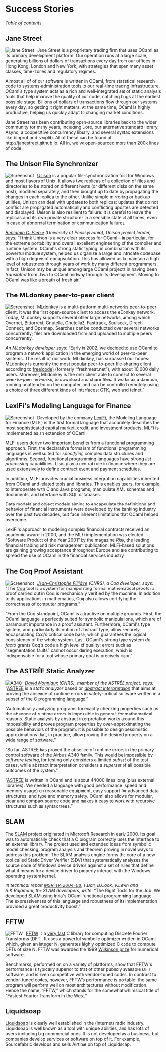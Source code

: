 <!-- ((! set title Success Stories !)) ((! set learn !)) -->

# Success Stories
*Table of contents*

## Jane Street
[<img src='/img/users/jane-street.jpg' alt='Jane Street'
style='float: left; margin-right: 10px' />](http://janestreet.com/technology/)

Jane Street is a proprietary trading firm that uses OCaml as its primary
development platform.  Our operation runs at a large scale,
generating billions of dollars of transactions every day from our offices 
in Hong Kong, London and New York, with strategies that span many asset classes,
time-zones and regulatory regimes.

Almost all of of our software is written in OCaml, from statistical
research code to systems-administration tools to our real-time trading 
infrastructure.  OCaml’s type system acts as a rich and
well-integrated set of static analysis tools that help improve the
quality of our code, catching bugs at the earliest possible stage.
Billions of dollars of transactions flow through our systems every day,
so getting it right matters.  At the same time, OCaml is highly productive,
helping us quickly adapt to changing market conditions.

Jane Street has been contributing open-source libraries back to the wider
community for many years, including Core, our alternative standard 
library, Async, a cooperative concurrency library,
and several syntax extensions like binprot and sexplib.  All of these can
be found at <http://janestreet.github.io>.  All in, we've open-sourced 
more than 200k lines of code.

## The Unison File Synchronizer
[<img src='/img/unison-thumb.jpg'
style='float: left; margin-right: 10px'
alt='Screenshot'  title='Screenshot of Unison&#39;s main window' />](/img/unison.png)

[Unison](http://www.cis.upenn.edu/%7Ebcpierce/unison/) is a popular
file-synchronization tool for Windows and most flavors of Unix. It
allows two replicas of a collection of files and directories to be
stored on different hosts (or different disks on the same host),
modified separately, and then brought up to date by propagating the
changes in each replica to the other. Unlike simple mirroring or backup
utilities, Unison can deal with updates to both replicas: updates that
do not conflict are propagated automatically and conflicting updates are
detected and displayed. Unison is also resilient to failure: it is
careful to leave the replicas and its own private structures in a
sensible state at all times, even in case of abnormal termination or
communication failures.

*[Benjamin C. Pierce](http://www.cis.upenn.edu/%7Ebcpierce/) (University
of Pennsylvania), Unison project leader, says:* “I think Unison is a
very clear success for OCaml – in particular, for the extreme
portability and overall excellent engineering of the compiler and
runtime system. OCaml's strong static typing, in combination with its
powerful module system, helped us organize a large and intricate
codebase with a high degree of encapsulation. This has allowed us to
maintain a high level of robustness through years of work by many
different programmers. In fact, Unison may be unique among large OCaml
projects in having been *translated* from Java to OCaml midway through
its development. Moving to OCaml was like a breath of fresh air.”

## The MLdonkey peer-to-peer client
[<img src='/img/mldonkey-thumb.jpg'
style='float: left; margin-right: 10px'
alt='Screenshot'  title='Screenshot of one of MLdonkey&#39;s windows' />](/img/mldonkey.jpg)

[MLdonkey](http://mldonkey.sourceforge.net/Main_Page) is a
multi-platform multi-networks peer-to-peer client. It was the first
open-source client to access the eDonkey network. Today, MLdonkey
supports several other large networks, among which Overnet, Bittorrent,
Gnutella, Gnutella2, Fasttrack, Soulseek, Direct-Connect, and Opennap.
Searches can be conducted over several networks concurrently; files are
downloaded from and uploaded to multiple peers concurrently.

*An MLdonkey developer says:* “Early in 2002, we decided to use OCaml to
program a network application in the emerging world of peer-to-peer
systems. The result of our work, MLdonkey, has surpassed our hopes:
MLdonkey is currently the most popular peer-to-peer file-sharing client
according to [free(code)](http://freecode.com/) (formerly “freshmeat.net”),
with about 10,000
daily users. Moreover, MLdonkey is the only client able to connect to
several peer-to-peer networks, to download and share files. It works as
a daemon, running unattended on the computer, and can be controlled
remotely using a choice of three different kinds of interfaces: GTK, web
and telnet.”

## LexiFi's Modeling Language for Finance
[<img src='/img/lexifi-thumb.png'
style='float: left; margin-right: 10px'
alt='Screenshot'  title='A report produced by LexiFi software' />](/img/lexifi.png)

Developed by the company [LexiFi](http://www.lexifi.com/), the Modeling
Language for Finance (MLFi) is the first formal language that accurately
describes the most sophisticated capital market, credit, and investment
products. MLFi is implemented as an extension of OCaml.

MLFi users derive two important benefits from a functional programming
approach. First, the declarative formalism of functional programming
languages is well suited for *specifying* complex data structures and
algorithms. Second, functional programming languages have strong *list
processing* capabilities. Lists play a central role in finance where
they are used extensively to define contract event and payment
schedules.

In addition, MLFi provides crucial business integration capabilities
inherited from OCaml and related tools and libraries. This enables
users, for example, to interoperate with C and Java programs, manipulate
XML schemas and documents, and interface with SQL databases.

Data models and object models aiming to encapsulate the definitions and
behavior of financial instruments were developed by the banking industry
over the past two decades, but face inherent limitations that OCaml
helped overcome.

LexiFi's approach to modeling complex financial contracts received an
academic award in 2000, and the MLFi implementation was elected
“Software Product of the Year 2001” by the magazine *Risk*, the leading
financial trading and risk management publication. MLFi-based solutions
are gaining growing acceptance throughout Europe and are contributing to
spread the use of OCaml in the financial services industry.

## The Coq Proof Assistant
[<img src='/img/coq-thumb.jpg'
style='float: left; margin-right: 10px'
alt='Screenshot'  title='Screenshot of Coq&#39;s integrated development environment' />](/img/coq.jpg)

*[Jean-Christophe Filliâtre](https://www.lri.fr/~filliatr/) (CNRS), a
Coq developer, says:* “The [Coq](http://coq.inria.fr/) tool is a system
for manipulating formal mathematical proofs; a proof carried out in Coq
is mechanically verified by the machine. In addition to its applications
in mathematics, Coq also allows certifying the correctness of computer
programs.”

“From the Coq standpoint, OCaml is attractive on multiple grounds.
First, the OCaml language is perfectly suited for symbolic
manipulations, which are of paramount importance in a proof assistant.
Furthermore, OCaml's type system, and particularly its notion of
abstract type, allow securely encapsulating Coq's critical code base,
which guarantees the logical consistency of the whole system. Last,
OCaml's strong type system *de facto* grants Coq's code a high level of
quality: errors such as “segmentation faults” cannot occur during
execution, which is indispensable for a tool whose primary goal is
precisely rigor.”

## The ASTRÉE Static Analyzer
[<img src='/img/astree.gif' alt='A340'
style='float: left; margin-right: 10px'
title='ASTRÉE has been used to certify the Airbus A340 flight control software' />](http://www.airbus.com/)

*[David Monniaux](http://www-verimag.imag.fr/~monniaux/) (CNRS), member
of the ASTRÉE project, says:* “[ASTRÉE](http://www.astree.ens.fr/) is a
*static analyzer* based on [<em>abstract
interpretation</em>](http://www.di.ens.fr/%7Ecousot/aiintro.shtml) that aims
at proving the absence of runtime errors in safety-critical software
written in a subset of the C programming language.”

“Automatically analyzing programs for exactly checking properties such
as the absence of runtime errors is impossible in general, for
mathematical reasons. Static analysis by abstract interpretation works
around this impossibility and proves program properties by
over-approximating the possible behaviors of the program: it is possible
to design pessimistic approximations that, in practice, allow proving
the desired property on a wide range of software.”

“So far, ASTRÉE has proved the absence of runtime errors in the primary
control software of the [Airbus A340
family](http://www.airbus.com/product/a330_a340_backgrounder.asp). This
would be impossible by *software testing*, for testing only considers a
limited *subset* of the test cases, while abstract interpretation
considers a *superset* of all possible outcomes of the system.”

“[ASTRÉE](http://www.astree.ens.fr/) is written in OCaml and is about
44000 lines long (plus external libraries). We needed a language with
good performance (speed and memory usage) on reasonable equipment, easy
support for advanced data structures, and type and memory safety. OCaml
also allows for modular, clear and compact source code and makes it easy
to work with recursive structures such as syntax trees.”

## SLAM
The [SLAM](http://research.microsoft.com/en-us/projects/slam/) project
originated in Microsoft Research in early 2000. Its goal was to
automatically check that a C program correctly uses the interface to an
external library. The project used and extended ideas from symbolic
model checking, program analysis and theorem proving in novel ways to
address this problem. The SLAM analysis engine forms the core of a new
tool called Static Driver Verifier (SDV) that systematically analyzes
the source code of Windows device drivers against a set of rules that
define what it means for a device driver to properly interact with the
Windows operating system kernel.

*In technical report
[MSR-TR-2004-08](http://research.microsoft.com/apps/pubs/default.aspx?id=70038),
T.Ball, B.Cook, V.Levin and S.K.Rajamani, the SLAM developers, write:*
“The Right Tools for the Job: We developed SLAM using Inria's OCaml
functional programming language. The expressiveness of this language and
robustness of its implementation provided a great productivity boost.”

## FFTW
<img src='/img/fftw-thumb.png' alt='FFTW'
style='float: left; margin-right: 10px' />

[FFTW](http://www.fftw.org/) is a [very
fast](http://www.fftw.org/benchfft/) C library for computing Discrete
Fourier Transforms (DFT). It uses a powerful symbolic optimizer written
in OCaml which, given an integer N, generates highly optimized C code to
compute DFTs of size N. FFTW was awarded the 1999 [Wilkinson
prize](http://www.mcs.anl.gov/about-us/j-h-wilkinson-prize-numerical-software)
for numerical software.

Benchmarks, performed on on a variety of platforms, show that FFTW's
performance is typically superior to that of other publicly available
DFT software, and is even competitive with vendor-tuned codes. In
contrast to vendor-tuned codes, however, FFTW's performance is portable:
the same program will perform well on most architectures without
modification. Hence the name, “FFTW,” which stands for the somewhat
whimsical title of “Fastest Fourier Transform in the West.”

## Liquidsoap
[Liquidsoap](http://liquidsoap.fm/) is clearly well established in the
(internet) radio industry. Liquidsoap is well known as a tool with
unique abilities, and has lots of users including big commercial ones.
It is not developed as a business, but companies develop services or
software on top of it. For example, Sourcefabric develops and sells
Airtime on top of Liquidsoap.


